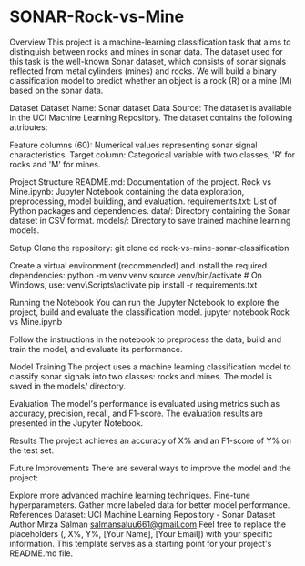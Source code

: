 # SONAR-Rock-vs-Mine
Overview
This project is a machine-learning classification task that aims to distinguish between rocks and mines in sonar data. The dataset used for this task is the well-known Sonar dataset, which consists of sonar signals reflected from metal cylinders (mines) and rocks. We will build a binary classification model to predict whether an object is a rock (R) or a mine (M) based on the sonar data.

Dataset
Dataset Name: Sonar dataset
Data Source: The dataset is available in the UCI Machine Learning Repository.
The dataset contains the following attributes:

Feature columns (60): Numerical values representing sonar signal characteristics.
Target column: Categorical variable with two classes, 'R' for rocks and 'M' for mines.

Project Structure
README.md: Documentation of the project.
Rock vs Mine.ipynb: Jupyter Notebook containing the data exploration, preprocessing, model building, and evaluation.
requirements.txt: List of Python packages and dependencies.
data/: Directory containing the Sonar dataset in CSV format.
models/: Directory to save trained machine learning models.

Setup
Clone the repository:
git clone <repository-url>
cd rock-vs-mine-sonar-classification

Create a virtual environment (recommended) and install the required dependencies:
python -m venv venv
source venv/bin/activate  # On Windows, use: venv\Scripts\activate
pip install -r requirements.txt

Running the Notebook
You can run the Jupyter Notebook to explore the project, build and evaluate the classification model.
jupyter notebook Rock vs Mine.ipynb

Follow the instructions in the notebook to preprocess the data, build and train the model, and evaluate its performance.

Model Training
The project uses a machine learning classification model to classify sonar signals into two classes: rocks and mines. The model is saved in the models/ directory.

Evaluation
The model's performance is evaluated using metrics such as accuracy, precision, recall, and F1-score. The evaluation results are presented in the Jupyter Notebook.

Results
The project achieves an accuracy of X% and an F1-score of Y% on the test set.

Future Improvements
There are several ways to improve the model and the project:

Explore more advanced machine learning techniques.
Fine-tune hyperparameters.
Gather more labeled data for better model performance.
References
Dataset: UCI Machine Learning Repository - Sonar Dataset
Author
Mirza Salman
salmansaluu661@gmail.com
Feel free to replace the placeholders (<repository-url>, X%, Y%, [Your Name], [Your Email]) with your specific information. This template serves as a starting point for your project's README.md file.
